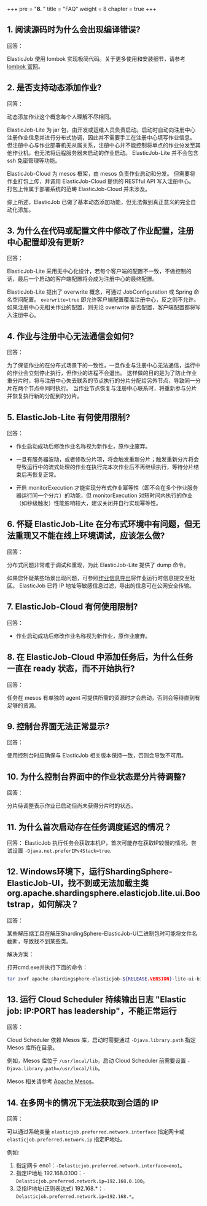 +++
pre = "<b>8. </b>"
title = "FAQ"
weight = 8
chapter = true
+++

## 1. 阅读源码时为什么会出现编译错误?

回答：

ElasticJob 使用 lombok 实现极简代码。关于更多使用和安装细节，请参考 [lombok 官网](https://projectlombok.org/download)。

## 2. 是否支持动态添加作业?

回答：

动态添加作业这个概念每个人理解不尽相同。

ElasticJob-Lite 为 jar 包，由开发或运维人员负责启动。启动时自动向注册中心注册作业信息并进行分布式协调，因此并不需要手工在注册中心填写作业信息。
但注册中心与作业部署机无从属关系，注册中心并不能控制将单点的作业分发至其他作业机，也无法将远程服务器未启动的作业启动。
ElasticJob-Lite 并不会包含 ssh 免密管理等功能。

ElasticJob-Cloud 为 mesos 框架，由 mesos 负责作业启动和分发。
但需要将作业打包上传，并调用 ElasticJob-Cloud 提供的 RESTful API 写入注册中心。
打包上传属于部署系统的范畴 ElasticJob-Cloud 并未涉及。

综上所述，ElasticJob 已做了基本动态添加功能，但无法做到真正意义的完全自动化添加。

## 3. 为什么在代码或配置文件中修改了作业配置，注册中心配置却没有更新?

回答：

ElasticJob-Lite 采用无中心化设计，若每个客户端的配置不一致，不做控制的话，最后一个启动的客户端配置将会成为注册中心的最终配置。

ElasticJob-Lite 提出了 overwrite 概念，可通过 JobConfiguration 或 Spring 命名空间配置。
`overwrite=true` 即允许客户端配置覆盖注册中心，反之则不允许。
如果注册中心无相关作业的配置，则无论 overwrite 是否配置，客户端配置都将写入注册中心。

## 4. 作业与注册中心无法通信会如何?

回答：

为了保证作业的在分布式场景下的一致性，一旦作业与注册中心无法通信，运行中的作业会立刻停止执行，但作业的进程不会退出。
这样做的目的是为了防止作业重分片时，将与注册中心失去联系的节点执行的分片分配给另外节点，导致同一分片在两个节点中同时执行。
当作业节点恢复与注册中心联系时，将重新参与分片并恢复执行新的分配到的分片。

## 5. ElasticJob-Lite 有何使用限制?

回答：

* 作业启动成功后修改作业名称视为新作业，原作业废弃。

* 一旦有服务器波动，或者修改分片项，将会触发重新分片；触发重新分片将会导致运行中的流式处理的作业在执行完本次作业后不再继续执行，等待分片结束后再恢复正常。

* 开启 monitorExecution 才能实现分布式作业幂等性（即不会在多个作业服务器运行同一个分片）的功能，但 monitorExecution 对短时间内执行的作业（如秒级触发）性能影响较大，建议关闭并自行实现幂等性。

## 6. 怀疑 ElasticJob-Lite 在分布式环境中有问题，但无法重现又不能在线上环境调试，应该怎么做?

回答：

分布式问题非常难于调试和重现，为此 ElasticJob-Lite 提供了 dump 命令。

如果您怀疑某些场景出现问题，可参照[作业信息导出](/cn/user-manual/elasticjob-lite/operation/dump/)将作业运行时信息提交至社区。
ElasticJob 已将 IP 地址等敏感信息过滤，导出的信息可在公网安全传输。

## 7. ElasticJob-Cloud 有何使用限制?

回答：

* 作业启动成功后修改作业名称视为新作业，原作业废弃。

## 8. 在 ElasticJob-Cloud 中添加任务后，为什么任务一直在 ready 状态，而不开始执行?

回答：

任务在 mesos 有单独的 agent 可提供所需的资源时才会启动，否则会等待直到有足够的资源。

## 9. 控制台界面无法正常显示?

回答：

使用控制台时应确保与 ElasticJob 相关版本保持一致，否则会导致不可用。

## 10. 为什么控制台界面中的作业状态是分片待调整?

回答：

分片待调整表示作业已启动但尚未获得分片时的状态。

## 11. 为什么首次启动存在任务调度延迟的情况？

回答：
ElasticJob 执行任务会获取本机IP，首次可能存在获取IP较慢的情况。尝试设置 `-Djava.net.preferIPv4Stack=true`.


## 12. Windows环境下，运行ShardingSphere-ElasticJob-UI，找不到或无法加载主类 org.apache.shardingsphere.elasticjob.lite.ui.Bootstrap，如何解决？

回答：

某些解压缩工具在解压ShardingSphere-ElasticJob-UI二进制包时可能将文件名截断，导致找不到某些类。

解决方案：

打开cmd.exe并执行下面的命令：

```bash
tar zxvf apache-shardingsphere-elasticjob-${RELEASE.VERSION}-lite-ui-bin.tar.gz
```

## 13. 运行 Cloud Scheduler 持续输出日志 "Elastic job: IP:PORT has leadership"，不能正常运行

回答：

Cloud Scheduler 依赖 Mesos 库，启动时需要通过 `-Djava.library.path` 指定 Mesos 库所在目录。

例如，Mesos 库位于 `/usr/local/lib`，启动 Cloud Scheduler 前需要设置 `-Djava.library.path=/usr/local/lib`。

Mesos 相关请参考 [Apache Mesos](https://mesos.apache.org/)。

## 14. 在多网卡的情况下无法获取到合适的 IP

回答：

可以通过系统变量 `elasticjob.preferred.network.interface` 指定网卡或 `elasticjob.preferred.network.ip` 指定IP地址。

例如:

1. 指定网卡 eno1：`-Delasticjob.preferred.network.interface=eno1`。
1. 指定IP地址 192.168.0.100：`-Delasticjob.preferred.network.ip=192.168.0.100`。
1. 泛指IP地址(正则表达式) 192.168.*：`-Delasticjob.preferred.network.ip=192.168.*`。
